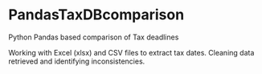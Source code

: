 # PandasTaxDBcomparison
Python Pandas based comparison of Tax deadlines

Working with Excel (xlsx) and CSV files to extract tax dates. Cleaning data retrieved and identifying inconsistencies.
